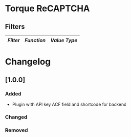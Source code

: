 # Torque ReCAPTCHA

## Filters

<!-- prettier-ignore-start -->

*Filter* | *Function* | *Value Type*
--- | --- | ---

<!-- prettier-ignore-end -->

# Changelog

## [1.0.0] <date>

### Added

- Plugin with API key ACF field and shortcode for backend

### Changed

### Removed
